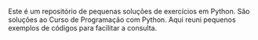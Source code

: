 Este é um repositório de pequenas soluções de exercícios em Python.
São soluções ao Curso de Programação com Python.
Aqui reuni pequenos exemplos de códigos para facilitar a consulta.
